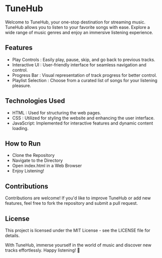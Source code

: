 # TuneHub
Welcome to TuneHub, your one-stop destination for streaming music. TuneHub allows you to listen to your favorite songs with ease. Explore a wide range of music genres and enjoy an immersive listening experience.

## Features
- Play Controls : Easily play, pause, skip, and go back to previous tracks.
- Interactive UI : User-friendly interface for seamless navigation and control.
- Progress Bar : Visual representation of track progress for better control.
- Playlist Selection : Choose from a curated list of songs for your listening pleasure.

## Technologies Used
- HTML : Used for structuring the web pages.
- CSS : Utilized for styling the website and enhancing the user interface.
- JavaScript: Implemented for interactive features and dynamic content loading.

## How to Run
- Clone the Repository
- Navigate to the Directory
- Open index.html in a Web Browser
- Enjoy Listening!

## Contributions
Contributions are welcome! If you'd like to improve TuneHub or add new features, feel free to fork the repository and submit a pull request.

## License
This project is licensed under the MIT License - see the LICENSE file for details.


With TuneHub, immerse yourself in the world of music and discover new tracks effortlessly. Happy listening! 🎵
